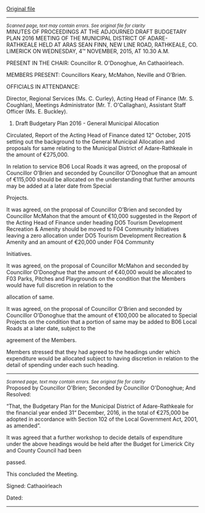 [Original file](https://www.limerick.ie/sites/default/files/media/documents/2017-06/Minutes%20-%20Adjourned%20Draft%20Budgetary%20Plan%202016%20-%20General%20Municipal%20Allocation%20-%204th%20November%202015.pdf)

---
*<small>Scanned page, text may contain errors. See original file for clarity</small>*  
MINUTES OF PROCEEDINGS AT THE ADJOURNED DRAFT BUDGETARY
PLAN 2016 MEETING OF THE MUNICIPAL DISTRICT OF ADARE-
RATHKEALE HELD AT ARAS SEAN FINN, NEW LINE ROAD, RATHKEALE,
CO. LIMERICK ON WEDNESDAY, 4™ NOVEMBER, 2015, AT 10.30 A.M.

PRESENT IN THE CHAIR: Councillor R. O'Donoghue, An Cathaoirleach.

MEMBERS PRESENT:
Councillors Keary, McMahon, Neville and O’Brien.

OFFICIALS IN ATTENDANCE:

Director, Regional Services (Ms. C. Curley), Acting Head of Finance (Mr. S. Coughlan),
Meetings Administrator (Mr. T. O'Callaghan), Assistant Staff Officer (Ms. E. Buckley).

1. Draft Budgetary Plan 2016 - General Municipal Allocation

Circulated, Report of the Acting Head of Finance dated 12" October, 2015 setting out the
background to the General Municipal Allocation and proposals for same relating to the
Municipal District of Adare-Rathkeale in the amount of €275,000.

In relation to service BO6 Local Roads it was agreed, on the proposal of Councillor O'Brien
and seconded by Councillor O'Donoghue that an amount of €115,000 should be allocated
on the understanding that further amounts may be added at a later date from Special

Projects.

It was agreed, on the proposal of Councillor O’Brien and seconded by Councillor
McMahon that the amount of €10,000 suggested in the Report of the Acting Head of
Finance under heading DO5 Tourism Development Recreation & Amenity should be
moved to F04 Community Initiatives leaving a zero allocation under DO5 Tourism
Development Recreation & Amenity and an amount of €20,000 under F04 Community

Initiatives.

It was agreed, on the proposal of Councillor McMahon and seconded by Councillor
O'Donoghue that the amount of €40,000 would be allocated to F03 Parks, Pitches and
Playgrounds on the condition that the Members would have full discretion in relation to the

allocation of same.

It was agreed, on the proposal of Councillor O'Brien and seconded by Councillor
O'Donoghue that the amount of €100,000 be allocated to Special Projects on the condition
that a portion of same may be added to B06 Local Roads at a later date, subject to the

agreement of the Members.

Members stressed that they had agreed to the headings under which expenditure would
be allocated subject to having discretion in relation to the detail of spending under each
such heading.


---
*<small>Scanned page, text may contain errors. See original file for clarity</small>*  
Proposed by Councillor O'Brien;
Seconded by Councillor O'Donoghue;
And Resolved:

“That, the Budgetary Plan for the Municipal District of Adare-Rathkeale for the financial
year ended 31“ December, 2016, in the total of €275,000 be adopted in accordance with
Section 102 of the Local Government Act, 2001, as amended”.

It was agreed that a further workshop to decide details of expenditure under the above
headings would be held after the Budget for Limerick City and County Council had been

passed.

This concluded the Meeting.

Signed:
Cathaoirleach

Dated:


---
